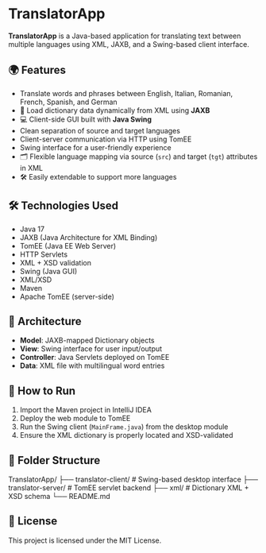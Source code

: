 # TranslatorApp

**TranslatorApp** is a Java-based application for translating text between multiple languages using XML, JAXB, and a Swing-based client interface.

## 🌍 Features

- Translate words and phrases between English, Italian, Romanian, French, Spanish, and German
- 📘 Load dictionary data dynamically from XML using **JAXB**
- 💻 Client-side GUI built with **Java Swing**
- Clean separation of source and target languages
- Client-server communication via HTTP using TomEE
- Swing interface for a user-friendly experience
- 🗂️ Flexible language mapping via source (`src`) and target (`tgt`) attributes in XML
- 🛠️ Easily extendable to support more languages

## 🛠 Technologies Used

- Java 17
- JAXB (Java Architecture for XML Binding)
- TomEE (Java EE Web Server)
- HTTP Servlets
- XML + XSD validation
- Swing (Java GUI)
- XML/XSD
- Maven
- Apache TomEE (server-side) 

## 🧩 Architecture

- **Model**: JAXB-mapped Dictionary objects
- **View**: Swing interface for user input/output
- **Controller**: Java Servlets deployed on TomEE
- **Data**: XML file with multilingual word entries

## 🚀 How to Run

1. Import the Maven project in IntelliJ IDEA
2. Deploy the web module to TomEE
3. Run the Swing client (`MainFrame.java`) from the desktop module
4. Ensure the XML dictionary is properly located and XSD-validated

## 📁 Folder Structure
TranslatorApp/
├── translator-client/ # Swing-based desktop interface
├── translator-server/ # TomEE servlet backend
├── xml/ # Dictionary XML + XSD schema
└── README.md

## 📜 License

This project is licensed under the MIT License.


